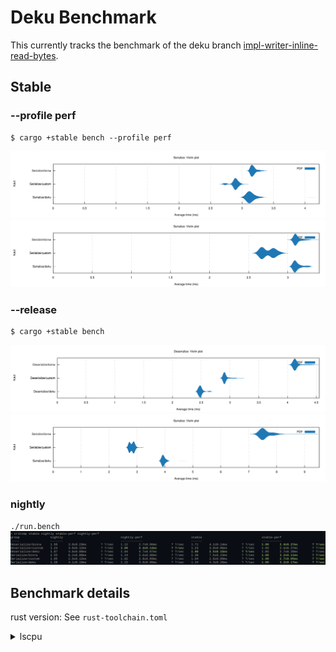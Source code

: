 # Deku Benchmark
This currently tracks the benchmark of the deku branch [impl-writer-inline-read-bytes](https://github.com/sharksforarms/deku/tree/impl-writer-inline-read-bytes).

## Stable
### --profile perf
```
$ cargo +stable bench --profile perf
```

![Deserialize Benchmark](deserialize_stable_perf.svg)
![Serialize Benchmark](serialize_stable_perf.svg)

### --release
```
$ cargo +stable bench
```

![Deserialize Benchmark](deserialize_stable_release.svg)
![Serialize Benchmark](serialize_stable_release.svg)

### nightly
`./run.bench`
![Critcmp](critcmp.png)


## Benchmark details

rust version: See `rust-toolchain.toml`

<details><summary>lscpu</summary>

```
$ lscpu
Architecture:            x86_64
  CPU op-mode(s):        32-bit, 64-bit
  Address sizes:         39 bits physical, 48 bits virtual
  Byte Order:            Little Endian
CPU(s):                  4
  On-line CPU(s) list:   0-3
Vendor ID:               GenuineIntel
  Model name:            Intel(R) Core(TM) i5-6300U CPU @ 2.40GHz
    CPU family:          6
    Model:               78
    Thread(s) per core:  2
    Core(s) per socket:  2
    Socket(s):           1
    Stepping:            3
    CPU(s) scaling MHz:  80%
    CPU max MHz:         3000.0000
    CPU min MHz:         400.0000
    BogoMIPS:            5001.23
```

</details>
